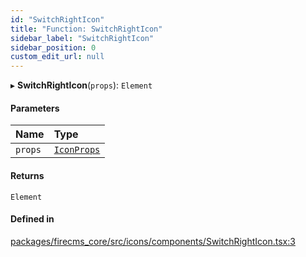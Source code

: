 ```yaml
---
id: "SwitchRightIcon"
title: "Function: SwitchRightIcon"
sidebar_label: "SwitchRightIcon"
sidebar_position: 0
custom_edit_url: null
---
```


▸ **SwitchRightIcon**(`props`): `Element`

#### Parameters

| Name | Type |
| :------ | :------ |
| `props` | [`IconProps`](../types/IconProps.md) |

#### Returns

`Element`

#### Defined in

[packages/firecms_core/src/icons/components/SwitchRightIcon.tsx:3](https://github.com/FireCMSco/firecms/blob/d45f3739/packages/firecms_core/src/icons/components/SwitchRightIcon.tsx#L3)
